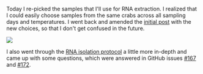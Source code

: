 Today I re-picked the samples that I'll use for RNA extraction. I realized that I could easily choose samples from the same crabs across all sampling days and temperatures. I went back and amended the [initial post](https://github.com/grace-ac/grace-ac.github.io/blob/master/_posts/2018-01-25-Crab-sample-picking.md) with the new choices, so that I don't get confused in the future. 

![](http://owl.fish.washington.edu/scaphapoda/grace/Crab-project/Samples-for-RNA-isolation.png)

I also went through the [RNA isolation protocol](https://github.com/RobertsLab/resources/blob/master/protocols/rna_isolation_rnazol_rt.md) a little more in-depth and came up with some questions, which were answered in GitHub issues [#167](https://github.com/RobertsLab/resources/issues/167) and [#172](https://github.com/RobertsLab/resources/issues/172). 
